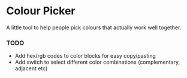 Colour Picker
========
A little tool to help people pick colours that actually work well together.

### TODO

* Add hex/rgb codes to color blocks for easy copy/pasting
* Add switch to select different color combinations (complementary, adjacent etc)


